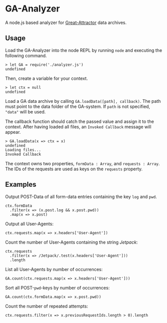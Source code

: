 # GA-Analyzer

A node.js based analyzer for [Great-Attractor](https://github.com/SoftwareAgenten/Great-Attractor) data archives.

## Usage

Load the GA-Analyzer into the node REPL by running `node` and executing the following command.

```node
> let GA = require('./analyzer.js')
undefined
```

Then, create a variable for your context.

```node
> let ctx = null
undefined
```

Load a GA data archive by calling `GA.loadData([path], callback)`. The path must point to the data folder of the GA-system. If `path` is not specified, `"data"` will be used.

The callback function should catch the passed value and assign it to the context. After having loaded all files, an `Invoked Callback` message will appear.

```node
> GA.loadData(x => ctx = x)
undefined
Loading files...
Invoked Callback
```

The context owns two properties, `formData : Array`, and `requests : Array`. The IDs of the requests are used as keys on the `requests` property.

## Examples

Output POST-Data of all form-data entries containing the key `log` and `pwd`.

```node
ctx.formData
  .filter(x => (x.post.log && x.post.pwd))
  .map(x => x.post)
```

Output all User-Agents:

```node
ctx.requests.map(x => x.headers['User-Agent'])
```

Count the number of User-Agents containing the string *Jetpack*:

```node
ctx.requests
  .filter(x => /Jetpack/.test(x.headers['User-Agent']))
  .length
```

List all User-Agents by number of occurrences:

```node
GA.count(ctx.requests.map(x => x.headers['User-Agent']))
```

Sort all POST-`pwd`-keys by number of occurrences:

```node
GA.count(ctx.formData.map(x => x.post.pwd))
```

Count the number of repeated attempts:

```node
ctx.requests.filter(x => x.previousRequestIds.length > 0).length
```